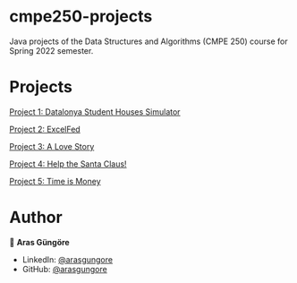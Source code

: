 # cmpe250-projects
Java projects of the Data Structures and Algorithms (CMPE 250) course for Spring 2022 semester.

# Projects

[Project 1: Datalonya Student Houses Simulator](DatalonyaStudentHousesSimulator/README.md)

[Project 2: ExcelFed](ExcelFed/README.md)

[Project 3: A Love Story](LoveStory/README.md)

[Project 4: Help the Santa Claus!](HelpSantaClaus/README.md)

[Project 5: Time is Money](TimeIsMoney/README.md)

# Author

👤 **Aras Güngöre**

* LinkedIn: [@arasgungore](https://www.linkedin.com/in/arasgungore)
* GitHub: [@arasgungore](https://github.com/arasgungore)
